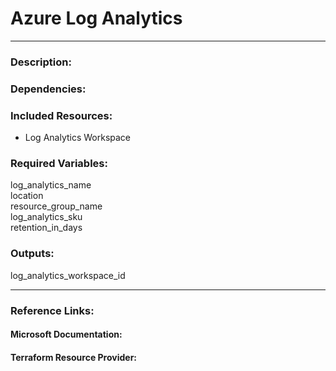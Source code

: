 # Azure Log Analytics  
---  
### Description:  

### Dependencies:  

### Included Resources:  
- Log Analytics Workspace  

### Required Variables:  
 log_analytics_name  
 location  
 resource_group_name  
 log_analytics_sku  
 retention_in_days  

### Outputs:  
 log_analytics_workspace_id  

--- 

### Reference Links:  

####  Microsoft Documentation:  

####  Terraform Resource Provider:  
